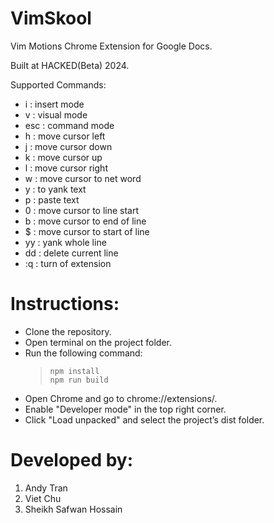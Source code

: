 # VimSkool

Vim Motions Chrome Extension for Google Docs.

Built at HACKED(Beta) 2024.

Supported Commands:
* i   : insert mode
* v   : visual mode
* esc : command mode
* h   : move cursor left
* j   : move cursor down
* k   : move cursor up
* l   : move cursor right
* w   : move cursor to net word
* y   : to yank text
* p   : paste text
* 0   : move cursor to line start
* b   : move cursor to end of line
* $   : move cursor to start of line
* yy  : yank whole line
* dd  : delete current line
* :q  : turn of extension

# Instructions:

- Clone the repository.
- Open terminal on the project folder.
- Run the following command:
  > `npm install` <br>
  > `npm run build`
- Open Chrome and go to chrome://extensions/.
- Enable "Developer mode" in the top right corner.
- Click "Load unpacked" and select the project’s dist folder.

# Developed by:

1. Andy Tran
2. Viet Chu
3. Sheikh Safwan Hossain

